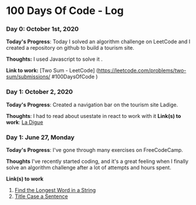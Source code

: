# 100 Days Of Code - Log

### Day 0: October 1st, 2020 


**Today's Progress**: Today I solved an algorithm challenge on LeetCode and I created a repository on github to build a tourism site.

**Thoughts:** I used Javascript to solve it .

**Link to work:** [Two Sum - LeetCode] (https://leetcode.com/problems/two-sum/submissions/      #100DaysOfCode )  

### Day 1: October 2, 2020 


**Today's Progress**: Created a navigation bar on the tourism site Ladige.

**Thoughts**: I had to read about usestate in react to work with it
**Link(s) to work**: [La Digue](http://www.example.com)


### Day 1: June 27, Monday

**Today's Progress**: I've gone through many exercises on FreeCodeCamp.

**Thoughts** I've recently started coding, and it's a great feeling when I finally solve an algorithm challenge after a lot of attempts and hours spent.

**Link(s) to work**
1. [Find the Longest Word in a String](https://www.freecodecamp.com/challenges/find-the-longest-word-in-a-string)
2. [Title Case a Sentence](https://www.freecodecamp.com/challenges/title-case-a-sentence)
